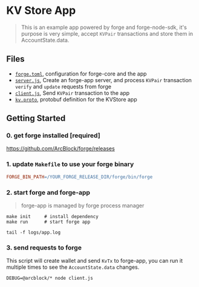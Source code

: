 # KV Store App

> This is an example app powered by forge and forge-node-sdk, it's purpose is very simple, accept `KVPair` transactions and store them in AccountState.data.

## Files

- [`forge.toml`](./forge.toml), configuration for forge-core and the app
- [`server.js`](./server.js), Create an forge-app server, and process `KVPair` transaction `verify` and `update` requests from forge
- [`client.js`](./client.js), Send `KVPair` transaction to the app
- [`kv.proto`](./kv.proto), protobuf definition for the KVStore app

## Getting Started

### 0. get forge installed [required]

https://github.com/ArcBlock/forge/releases

### 1. update `Makefile` to use your forge binary

```makefile
FORGE_BIN_PATH=/YOUR_FORGE_RELEASE_DIR/forge/bin/forge
```

### 2. start forge and forge-app

> forge-app is managed by forge process manager

```shell
make init     # install dependency
make run      # start forge app
```

```shell
tail -f logs/app.log
```

### 3. send requests to forge

This script will create wallet and send `KvTx` to forge-app, you can run it multiple times to see the `AccountState.data` changes.

```shell
DEBUG=@arcblock/* node client.js
```
